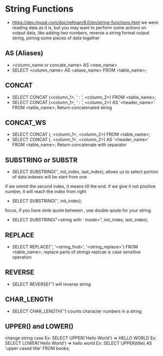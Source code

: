 # String Functions
- https://dev.mysql.com/doc/refman/8.0/en/string-functions.html
we were reading data as it is, but you may want to perform
some actions on output data, like adding two numbers, reverse a string
format output string, joining some pieces of data together

## AS (Aliases)
- <column_name or concate_name> AS <new_name>
- SELECT <column_name> AS <aliase_name> FROM <table_name>;

## CONCAT
- SELECT CONCAT (<column_1>, ' : ', <column_2>) FROM <table_name>;
- SELECT CONCAT (<column_1>, ' : ', <column_2>) AS '<header_name>' FROM <table_name>;
Return concatenated string

## CONCAT_WS
- SELECT CONCAT (<seperator>, <column_1>, <column_2>) FROM <table_name>;
- SELECT CONCAT (<seperator>, <column_1>, <column_2>) AS '<header_name>' FROM <table_name>;
Return concatenate with separator

## SUBSTRING or SUBSTR
- SELECT SUBSTRING('<string>', init_index, last_index);
allows us to select portion of data
indexes will be start from one

if we ommit the second index, it means till the end.
if we give it not positive number, it will reach the index from right
- SELECT SUBSTRING('<string>', init_index);

focus, if you have sinle quote between <string>, use double qoute for your string
- SELECT SUBSTRING("<string with ' inside>", init_index, last_index);

## REPLACE
- SELECT REPLACE('<string>', '<string_find>', '<string_replace>') FROM <table_name>;
replace parts of strings
replcae is case sensitive operation

## REVERSE
- SELECT REVERSE('<string>')
will reverse string

## CHAR_LENGTH
- SELECT CHAR_LENGTH('<string>')
counts character numbers in a string

## UPPER() and LOWER()
change string case
Ex: SELECT UPPER('Hello World') => HELLO WORLD
Ex: SELECT LOWER('Hello World') => hello world
Ex: SELECT UPPER(title) AS 'upper cased title' FROM books;